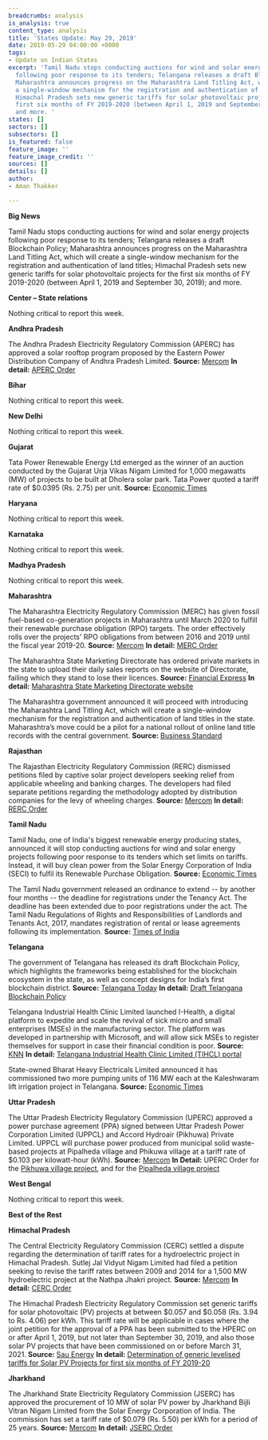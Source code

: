 ```yaml
---
breadcrumbs: analysis
is_analysis: true
content_type: analysis
title: 'States Update: May 29, 2019'
date: 2019-05-29 04:00:00 +0000
tags:
- Update on Indian States
excerpt: 'Tamil Nadu stops conducting auctions for wind and solar energy projects
  following poor response to its tenders; Telangana releases a draft Blockchain Policy;
  Maharashtra announces progress on the Maharashtra Land Titling Act, which will create
  a single-window mechanism for the registration and authentication of land titles;
  Himachal Pradesh sets new generic tariffs for solar photovoltaic projects for the
  first six months of FY 2019-2020 (between April 1, 2019 and September 30, 2019);
  and more. '
states: []
sectors: []
subsectors: []
is_featured: false
feature_image: ''
feature_image_credit: ''
sources: []
details: []
author:
- Aman Thakker

---
```

**Big News**

Tamil Nadu stops conducting auctions for wind and solar energy projects following poor response to its tenders; Telangana releases a draft Blockchain Policy; Maharashtra announces progress on the Maharashtra Land Titling Act, which will create a single-window mechanism for the registration and authentication of land titles; Himachal Pradesh sets new generic tariffs for solar photovoltaic projects for the first six months of FY 2019-2020 (between April 1, 2019 and September 30, 2019); and more.

**Center – State relations**

Nothing critical to report this week.

**Andhra Pradesh**

The Andhra Pradesh Electricity Regulatory Commission (APERC) has approved a solar rooftop program proposed by the Eastern Power Distribution Company of Andhra Pradesh Limited. **Source:** [Mercom](https://mercomindia.com/andhra-pradesh-discom-driven-rooftop-solar/) **In detail:** [APERC Order](http://www.aperc.gov.in/admin/upload/SolarRoofToporderin.pdf)

**Bihar**

Nothing critical to report this week.

**New Delhi**

Nothing critical to report this week.

**Gujarat**

Tata Power Renewable Energy Ltd emerged as the winner of an auction conducted by the Gujarat Urja Vikas Nigam Limited for 1,000 megawatts (MW) of projects to be built at Dholera solar park. Tata Power quoted a tariff rate of $0.0395 (Rs. 2.75) per unit. **Source:** [Economic Times](https://economictimes.indiatimes.com/industry/energy/power/tata-power-renewable-energy-wins-gujarat-solar-auction/articleshow/69434362.cms)

**Haryana**

Nothing critical to report this week.

**Karnataka**

Nothing critical to report this week.

**Madhya Pradesh**

Nothing critical to report this week.

**Maharashtra**

The Maharashtra Electricity Regulatory Commission (MERC) has given fossil fuel-based co-generation projects in Maharashtra until March 2020 to fulfill their renewable purchase obligation (RPO) targets. The order effectively rolls over the projects' RPO obligations from between 2016 and 2019 until the fiscal year 2019-20. **Source:** [Mercom](https://mercomindia.com/co-generation-projects-maharashtra-rpo-march-2020/) **In detail:** [MERC Order](http://www.mercindia.org.in/pdf/Order%2058%2042/Order-72%20of%202019-22052019.pdf)

The Maharashtra State Marketing Directorate has ordered private markets in the state to upload their daily sales reports on the website of Directorate, failing which they stand to lose their licences. **Source:** [Financial Express](https://www.financialexpress.com/economy/upload-daily-reports-online-or-lose-licences-maharashtra-to-pvt-markets/1583993/) **In detail:** [Maharashtra State Marketing Directorate website](https://mahapanan.maharashtra.gov.in/Site/Home/Index.aspx)

The Maharashtra government announced it will proceed with introducing the Maharashtra Land Titling Act, which will create a single-window mechanism for the registration and authentication of land titles in the state. Maharashtra’s move could be a pilot for a national rollout of online land title records with the central government. **Source:** [Business Standard](https://www.business-standard.com/article/economy-policy/in-a-first-maharashtra-proposes-single-window-registration-of-land-titles-119052000332_1.html)

**Rajasthan**

The Rajasthan Electricity Regulatory Commission (RERC) dismissed petitions filed by captive solar project developers seeking relief from applicable wheeling and banking charges. The developers had filed separate petitions regarding the methodology adopted by distribution companies for the levy of wheeling charges. **Source:** [Mercom](https://mercomindia.com/rajasthan-clarifies-wheeling-charges-solar/) **In detail:** [RERC Order](http://rerc.rajasthan.gov.in/Orders/Order555.pdf)

**Tamil Nadu**

Tamil Nadu, one of India's biggest renewable energy producing states, announced it will stop conducting auctions for wind and solar energy projects following poor response to its tenders which set limits on tariffs. Instead, it will buy clean power from the Solar Energy Corporation of India (SECI) to fulfil its Renewable Purchase Obligation. **Source:** [Economic Times](https://economictimes.indiatimes.com/industry/energy/power/tamil-nadu-to-halt-wind-solar-auctions/articleshow/69403652.cms)

The Tamil Nadu government released an ordinance to extend -- by another four months -- the deadline for registrations under the Tenancy Act. The deadline has been extended due to poor registrations under the act. The Tamil Nadu Regulations of Rights and Responsibilities of Landlords and Tenants Act, 2017, mandates registration of rental or lease agreements following its implementation. **Source:** [Times of India](https://timesofindia.indiatimes.com/city/chennai/tamil-nadu-govt-extends-deadline-for-registrations-under-tenancy-act/articleshowprint/69482932.cms)

**Telangana**

The government of Telangana has released its draft Blockchain Policy, which highlights the frameworks being established for the blockchain ecosystem in the state, as well as concept designs for India’s first blockchain district. **Source:** [Telangana Today](https://telanganatoday.com/telangana-launches-draft-blockchain-policy) **In detail:** [Draft Telangana Blockchain Policy](https://www.medianama.com/wp-content/uploads/telangana-blockchain-policy-draft-may-2019.pdf)

Telangana Industrial Health Clinic Limited launched I-Health, a digital platform to expedite and scale the revival of sick micro and small enterprises (MSEs) in the manufacturing sector. The platform was developed in partnership with Microsoft, and will allow sick MSEs to register themselves for support in case their financial condition is poor. **Source:** [KNN](https://knnindia.co.in/news/newsdetails/msme/digital-platform-launched-for-sick-mses-in-telangana) **In detail:** [Telangana Industrial Health Clinic Limited (TIHCL) portal](http://tihcl.telangana.gov.in)

State-owned Bharat Heavy Electricals Limited announced it has commissioned two more pumping units of 116 MW each at the Kaleshwaram lift irrigation project in Telangana. **Source:** [Economic Times](https://energy.economictimes.indiatimes.com/news/power/bhel-commissions-two-more-pumping-units-at-irrigation-project-in-telangana/69428188)

**Uttar Pradesh**

The Uttar Pradesh Electricity Regulatory Commission (UPERC) approved a power purchase agreement (PPA) signed between Uttar Pradesh Power Corporation Limited (UPPCL) and Accord Hydroair (Pikhuwa) Private Limited. UPPCL will purchase power produced from municipal solid waste-based projects at Pipalheda village and Phikuwa village at a tariff rate of $0.103 per kilowatt-hour (kWh). **Source:** [Mercom](https://mercomindia.com/uttar-pradesh-ppa-municipal-solid-waste/) **In Detail:** UPERC Order for the [Pikhuwa village project](http://www.uperc.org/App_File/Pt-no-1423of2019Accord-17-5-2019-pdf520201952320PM.pdf), and for the [Pipalheda village project](http://www.uperc.org/App_File/Pt-no-1424of2019Accord-17-05-2019-pdf520201952341PM.pdf)

**West Bengal**

Nothing critical to report this week.

**Best of the Rest**

**Himachal Pradesh**

The Central Electricity Regulatory Commission (CERC) settled a dispute regarding the determination of tariff rates for a hydroelectric project in Himachal Pradesh. Sutlej Jal Vidyut Nigam Limited had filed a petition seeking to revise the tariff rates between 2009 and 2014 for a 1,500 MW hydroelectric project at the Nathpa Jhakri project. **Source:** [Mercom](https://mercomindia.com/cerc-tariff-settlement-hydro-project/) **In detail:** [CERC Order](http://www.cercind.gov.in/2019/orders/309-GT-2018.pdf)

The Himachal Pradesh Electricity Regulatory Commission set generic tariffs for solar photovoltaic (PV) projects at between $0.057 and $0.058 (Rs. 3.94 to Rs. 4.06) per kWh. This tariff rate will be applicable in cases where the joint petition for the approval of a PPA has been submitted to the HPERC on or after April 1, 2019, but not later than September 30, 2019, and also those solar PV projects that have been commissioned on or before March 31, 2021. **Source:** [Sau Energy](https://www.saurenergy.com/solar-energy-news/generic-tariff-solar-projects-himachal-pradesh) **In detail:** [Determination of generic levelised tariffs for Solar PV Projects for first six months of FY 2019-20](http://hperc.org/File/abc.pdf)

**Jharkhand**

The Jharkhand State Electricity Regulatory Commission (JSERC) has approved the procurement of 10 MW of solar PV power by Jharkhand Bijli Vitran Nigam Limited from the Solar Energy Corporation of India. The commission has set a tariff rate of $0.079 (Rs. 5.50) per kWh for a period of 25 years. **Source:** [Mercom](https://mercomindia.com/jharkhand-approves-10-mw-solar-projects/) **In detail:** [JSERC Order](http://jserc.org/pdf/orders/2015_08.pdf)